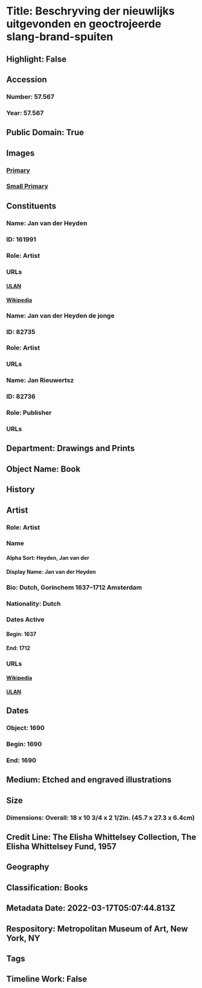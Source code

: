# Title: Beschryving der nieuwlijks uitgevonden en geoctrojeerde slang-brand-spuiten
## Highlight: False
## Accession
### Number: 57.567
### Year: 57.567
## Public Domain: True
## Images
### [Primary](https://images.metmuseum.org/CRDImages/dp/original/MM92448.jpg)
### [Small Primary](https://images.metmuseum.org/CRDImages/dp/web-large/MM92448.jpg)
## Constituents
### Name: Jan van der Heyden
### ID: 161991
### Role: Artist
### URLs
#### [ULAN](http://vocab.getty.edu/page/ulan/500010213)
#### [Wikipedia](https://www.wikidata.org/wiki/Q370567)
### Name: Jan van der Heyden de jonge
### ID: 82735
### Role: Artist
### URLs
### Name: Jan Rieuwertsz
### ID: 82736
### Role: Publisher
### URLs
## Department: Drawings and Prints
## Object Name: Book
## History
## Artist
### Role: Artist
### Name
#### Alpha Sort: Heyden, Jan van der
#### Display Name: Jan van der Heyden
### Bio: Dutch, Gorinchem 1637–1712 Amsterdam
### Nationality: Dutch
### Dates Active
#### Begin: 1637
#### End: 1712
### URLs
#### [Wikipedia](https://www.wikidata.org/wiki/Q370567)
#### [ULAN](http://vocab.getty.edu/page/ulan/500010213)
## Dates
### Object: 1690
### Begin: 1690
### End: 1690
## Medium: Etched and engraved illustrations
## Size
### Dimensions: Overall: 18 x 10 3/4 x 2 1/2in. (45.7 x 27.3 x 6.4cm)
## Credit Line: The Elisha Whittelsey Collection, The Elisha Whittelsey Fund, 1957
## Geography
## Classification: Books
## Metadata Date: 2022-03-17T05:07:44.813Z
## Respository: Metropolitan Museum of Art, New York, NY
## Tags
## Timeline Work: False